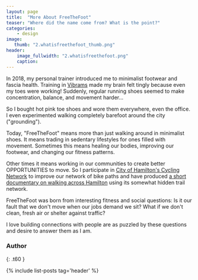 ```yaml
---
layout: page
title:  "More About FreeTheFoot"
teaser: "Where did the name come from? What is the point?"
categories:
    - design
image:
   thumb: "2.whatisfreethefoot_thumb.png"
header:
    image_fullwidth: "2.whatisfreethefoot.png"
    caption: 
---
```

In 2018, my personal trainer introduced me to minimalist footwear and fascia health. Training in <a href="https://www.vibram.com/ca">Vibrams</a> made my brain felt tingly because even my toes were working! Suddenly, regular running shoes seemed to make concentration, balance, and movement harder...

So I bought hot pink toe shoes and wore them everywhere, even the office. I even experimented walking completely barefoot around the city ("grounding"). 

Today, "FreeTheFoot" means more than just walking around in minimalist shoes. It means trading in sedentary lifestyles for ones filled with movement. Sometimes this means healing our bodies, improving our footwear, and changing our fitness patterns. 

Other times it means working in our communities to create better OPPORTUNITIES to move. So I participate in <a href="https://www.hamilton.ca/sites/default/files/2022-11/biking-cyclists-mobility-lab-cycling-network-terms-of-refrence.pdf">City of Hamilton's Cycling Network</a> to improve our network of bike paths and have produced <a href="https://www.youtube.com/watch?v=3Ux2XqidBVs">a short documentary on walking across Hamilton</a> using its somewhat hidden trail network. 

FreeTheFoot was born from interesting fitness and social questions: Is it our fault that we don't move when our jobs demand we sit? What if we don't clean, fresh air or shelter against traffic?

I love building connections with people are as puzzled by these questions and desire to answer them as I am.

<!--more-->

### Author
{: .t60 }

{% include list-posts tag='header' %}
